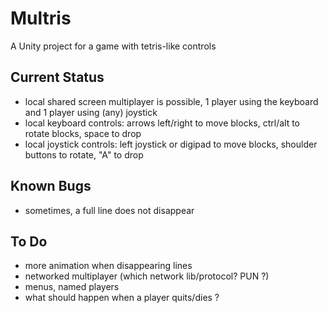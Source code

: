 # Multris
A Unity project for a game with tetris-like controls

## Current Status
* local shared screen multiplayer is possible, 1 player using the keyboard and 1 player using (any) joystick
* local keyboard controls: arrows left/right to move blocks, ctrl/alt to rotate blocks, space to drop
* local joystick controls: left joystick or digipad to move blocks, shoulder buttons to rotate, "A" to drop

## Known Bugs
- sometimes, a full line does not disappear

## To Do
- more animation when disappearing lines
- networked multiplayer (which network lib/protocol? PUN ?)
- menus, named players
- what should happen when a player quits/dies ?
